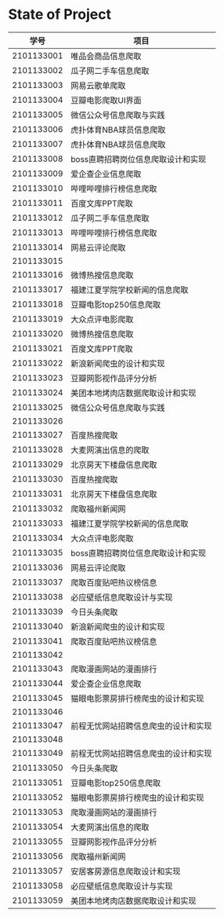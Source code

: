 # State of Project



| 学号       | 项目                           |
| ---------- | ------------------------------ |
| 2101133001 | 唯品会商品信息爬取 |
| 2101133002 | 瓜子网二手车信息爬取 |
| 2101133003 | 网易云歌单爬取 |
| 2101133004 | 豆瓣电影爬取UI界面 |
| 2101133005 | 微信公众号信息爬取与实践 |
| 2101133006 | 虎扑体育NBA球员信息爬取 |
| 2101133007 | 虎扑体育NBA球员信息爬取 |
| 2101133008 | boss直聘招聘岗位信息爬取设计和实现 |
| 2101133009 | 爱企查企业信息爬取 |
| 2101133010 | 哔哩哔哩排行榜信息爬取 |
| 2101133011 | 百度文库PPT爬取 |
| 2101133012 | 瓜子网二手车信息爬取 |
| 2101133013 | 哔哩哔哩排行榜信息爬取 |
| 2101133014 | 网易云评论爬取 |
| 2101133015 |   |
| 2101133016 | 微博热搜信息爬取 |
| 2101133017 | 福建江夏学院学校新闻的信息爬取 |
| 2101133018 | 豆瓣电影top250信息爬取 |
| 2101133019 | 大众点评电影爬取 |
| 2101133020 | 微博热搜信息爬取 |
| 2101133021 | 百度文库PPT爬取 |
| 2101133022 | 新浪新闻爬虫的设计和实现 |
| 2101133023 | 豆瓣网影视作品评分分析 |
| 2101133024 | 美团本地烤肉店数据爬取设计和实现 |
| 2101133025 | 微信公众号信息爬取与实践 |
| 2101133026 |   |
| 2101133027 | 百度热搜爬取 |
| 2101133028 | 大麦网演出信息的爬取 |
| 2101133029 | 北京房天下楼盘信息爬取 |
| 2101133030 | 百度热搜爬取 |
| 2101133031 | 北京房天下楼盘信息爬取 |
| 2101133032 | 爬取福州新闻网 |
| 2101133033 | 福建江夏学院学校新闻的信息爬取 |
| 2101133034 | 大众点评电影爬取 |
| 2101133035 | boss直聘招聘岗位信息爬取设计和实现 |
| 2101133036 | 网易云评论爬取 |
| 2101133037 | 爬取百度贴吧热议榜信息 |
| 2101133038 | 必应壁纸信息爬取设计与实现 |
| 2101133039 | 今日头条爬取 |
| 2101133040 | 新浪新闻爬虫的设计和实现 |
| 2101133041 | 爬取百度贴吧热议榜信息 |
| 2101133042 |   |
| 2101133043 | 爬取漫画网站的漫画排行 |
| 2101133044 | 爱企查企业信息爬取 |
| 2101133045 | 猫眼电影票房排行榜爬虫的设计和实现 |
| 2101133046 |   |泉州网爬取
| 2101133047 | 前程无忧网站招聘信息爬虫的设计和实现 |
| 2101133048 |   |泉州网爬取
| 2101133049 | 前程无忧网站招聘信息爬虫的设计和实现 |
| 2101133050 | 今日头条爬取 |
| 2101133051 | 豆瓣电影top250信息爬取 |
| 2101133052 | 猫眼电影票房排行榜爬虫的设计和实现 |
| 2101133053 | 爬取漫画网站的漫画排行 |
| 2101133054 | 大麦网演出信息的爬取 |
| 2101133055 | 豆瓣网影视作品评分分析 |
| 2101133056 | 爬取福州新闻网 |
| 2101133057 | 安居客房源信息爬取设计和实现 |
| 2101133058 | 必应壁纸信息爬取设计与实现 |
| 2101133059 | 美团本地烤肉店数据爬取设计和实现 |
